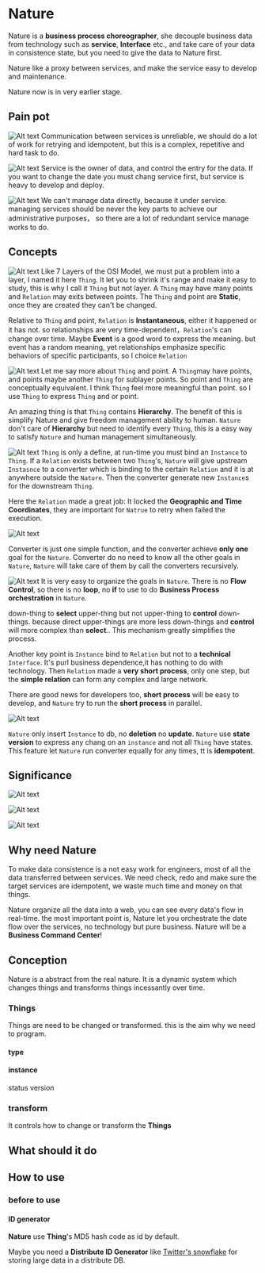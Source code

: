 # Nature

Nature is a __business process choreographer__, she decouple business data from technology such as __service__, __Interface__ etc.,
and take care of your data in consistence state, 
but you need to give the data to Nature first.
 
Nature like a proxy between services, and make the service easy to develop and maintenance.

Nature now is in very earlier stage. 

## Pain pot
![Alt text](doc/img/幻灯片4.jpg)
Communication between services is unreliable, 
we should do a lot of work for retrying and idempotent, 
but this is a complex, repetitive and hard task to do.

![Alt text](doc/img/幻灯片5.jpg)
Service is the owner of data, and control the entry for the data. 
If you want to change the date you must chang service first, 
but service is heavy to develop and deploy.

![Alt text](doc/img/幻灯片6.jpg)
We can't manage data directly, because it under service. 
managing services should be never the key parts to achieve our administrative purposes，
so there are a lot of redundant service manage works to do. 

## Concepts
![Alt text](doc/img/幻灯片8.jpg)
Like 7 Layers of the OSI Model, we must put a problem into a layer, 
I named it here `Thing`.
It let you to shrink it's range and make it easy to study, this is why I call it `Thing` but not layer.
A `Thing` may have many points and `Relation` may exits between points.
The `Thing` and point are __Static__, once they are created they can't be changed.

Relative to `Thing` and point, `Relation` is __Instantaneous__, either it happened or it has not.
so relationships are very time-dependent，`Relation`'s can change over time.
Maybe __Event__ is a good word to express the meaning. but event has a random meaning,
yet relationships emphasize specific behaviors of specific participants,
so I choice `Relation`

![Alt text](doc/img/幻灯片9.jpg)
Let me say more about `Thing` and point. 
A `Thing`may have points, and points maybe another `Thing` for sublayer points.
So point and `Thing` are conceptually equivalent.
I think `Thing` feel more meaningful than point. so I use `Thing` to express `Thing` and or point.

An amazing thing is that `Thing` contains __Hierarchy__. 
The benefit of this is simplify Nature and give freedom management ability to human. 
`Nature` don't care of __Hierarchy__ but need to identify every `Thing`, 
this is a easy way to satisfy `Nature` and human management simultaneously.

![Alt text](doc/img/幻灯片10.jpg)
`Thing` is only a define, at run-time you must bind an `Instance` to `Thing`.
If a `Relation` exists between two `Thing`'s, 
`Nature` will give upstream `Instasnce` to a converter which is binding to the certain `Relation` and it is at anywhere outside the `Nature`.
Then the converter generate new `Instance`s for the downstream `Thing`.
    
Here the `Relation` made a great job: It locked the __Geographic and Time Coordinates__, 
they are important for `Natrue` to retry when failed the execution. 

![Alt text](doc/img/幻灯片11.jpg)

Converter is just one simple function, and the converter achieve __only one__ goal for the `Nature`.
Converter do no need to know all the other goals in `Nature`,
`Nature` will take care of them by call the converters recursively.

![Alt text](doc/img/幻灯片12.jpg)
It is very easy to organize the goals in `Nature`.
There is no __Flow Control__, so there is no  __loop__, no __if__ to use to do __Business Process orchestration__ in `Nature`.

down-thing to __select__ upper-thing but not upper-thing to __control__ down-things.
because direct upper-things are more less down-things and __control__ will more complex than __select__..
This mechanism greatly simplifies the process.

Another key point is `Instance` bind to `Relation` but not to a __technical__ `Interface`.
It's purl business dependence,it has nothing to do with technology.
Then `Relation` made a __very short process__, only one step,
but the __simple relation__ can form any complex and large network.

There are good news for developers too, __short process__ will be easy to develop, 
and `Nature` try to run the __short process__ in parallel.

![Alt text](doc/img/幻灯片13.jpg)

`Nature` only insert `Instance` to db, no __deletion__ no __update__.
`Nature` use __state version__ to express any chang on an `instance` and not all `Thing` have states.
This feature let `Nature` run converter equally for any times, tt is __idempotent__.

## Significance
![Alt text](doc/img/幻灯片15.jpg)

![Alt text](doc/img/幻灯片16.jpg)

![Alt text](doc/img/幻灯片17.jpg)

## Why need Nature

To make data consistence is a not easy work for engineers, most of all the data transferred between services. We need check, redo and make sure the target services are idempotent, we waste much time and money on that things.

Nature organize all the data into a web, you can see every data's flow in real-time. the most important point is, Nature let you orchestrate the date flow over the services, no technology but pure business. Nature will be a **Business Command Center**!
 
## Conception

Nature is a abstract from the real nature. It is a dynamic system which changes things and transforms things incessantly over time. 

### Things

Things are need to be changed or transformed. this is the aim why we need to program.

#### type

#### instance

status version

### transform

It controls how to change or transform the **Things**

## What should it do

## How to use

### before to use

#### ID generator

**Nature** use **Thing**'s MD5 hash code as id by default. 

Maybe you need a **Distribute ID Generator** like [Twitter's snowflake](https://github.com/twitter/snowflake/releases/tag/snowflake-2010) for storing large data in a distribute DB.

